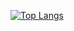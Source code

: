 [![Top Langs](https://github-readme-stats.vercel.app/api/top-langs/?username=jef-nunes&hide=html,css&theme=apprentice&hide_border=true&stats_format=bytes)](https://github.com/jef-nunes?tab=repositories)
